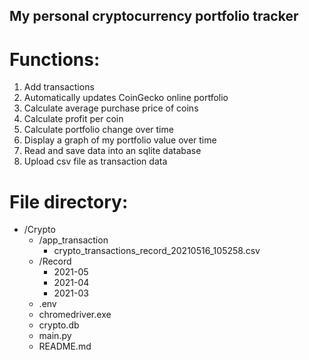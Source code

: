 ## My personal cryptocurrency portfolio tracker

# Functions:

1. Add transactions
2. Automatically updates CoinGecko online portfolio
3. Calculate average purchase price of coins
4. Calculate profit per coin
5. Calculate portfolio change over time
6. Display a graph of my portfolio value over time
7. Read and save data into an sqlite database
8. Upload csv file as transaction data

# File directory:
- /Crypto
    - /app_transaction
        - crypto_transactions_record_20210516_105258.csv
    - /Record
        - 2021-05
        - 2021-04
        - 2021-03
    - .env
    - chromedriver.exe
    - crypto.db
    - main.py
    - README.md
